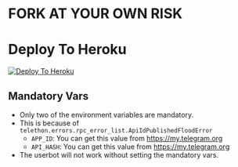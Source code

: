 # FORK AT YOUR OWN RISK

# Deploy To Heroku

[![Deploy To Heroku](https://www.herokucdn.com/deploy/button.svg)](https://heroku.com/deploy)

## Mandatory Vars

- Only two of the environment variables are mandatory.
- This is because of `telethon.errors.rpc_error_list.ApiIdPublishedFloodError`
    - `APP_ID`:   You can get this value from https://my.telegram.org
    - `API_HASH`:   You can get this value from https://my.telegram.org
- The userbot will not work without setting the mandatory vars.
